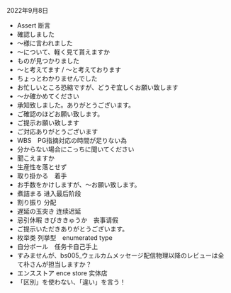 2022年9月8日
- Assert 断言
- 確認しました
- ～様に言われました
- ～について、軽く見て貰えますか
- ものが見つかりました
- ～と考えてます / ～と考えております
- ちょっとわかりませんでした
- お忙しいところ恐縮ですが、どうぞ宜しくお願い致します
- ～か確かめてください
- 承知致しました。ありがとうございます。
- ご確認のほどお願い致します。
- ご提示お願い致します
- ご対応ありがとうございます
- WBS　PG指摘対応の時間が足りない為
- 分からない場合にこっちに聞いてください
- 聞こえますか
- 生産性を落とせず
- 取り掛かる　着手
- お手数をかけしますが、～お願い致します。
- 煮詰まる 进入最后阶段
- 割り振り 分配
- 遅延の玉突き 连续迟延 
- 忌引休暇 きびききゅうか　丧事请假
- ご提示いただきありがとうございます。
- 枚举类 列挙型　enumerated type
- 自分ボール　任务卡自己手上
- すみませんが、bs005_ウェルカムメッセージ配信物理以降のレビューは全て朴さんが担当しますか？
- エンスストア ence store 实体店
- 「区別」を使わない、「違い」を言う！

